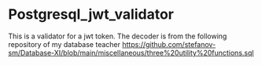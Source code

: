 # Postgresql_jwt_validator

This is a validator for a jwt token. The decoder is from the following repository of my database teacher https://github.com/stefanov-sm/Database-XI/blob/main/miscellaneous/three%20utility%20functions.sql
